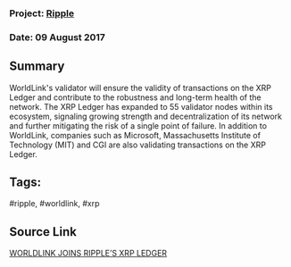 ### Project: [Ripple](../projects/ripple.md)
### Date: 09 August 2017
## Summary
  WorldLink's validator will ensure the validity of transactions on the XRP Ledger and contribute to the robustness and long-term health of the network. The XRP Ledger has expanded to 55 validator nodes within its ecosystem, signaling growing strength and decentralization of its network and further mitigating the risk of a single point of failure. In addition to WorldLink, companies such as Microsoft, Massachusetts Institute of Technology (MIT) and CGI are also validating transactions on the XRP Ledger.

## Tags: 
#ripple, #worldlink, #xrp
## Source Link
[WORLDLINK JOINS RIPPLE’S XRP LEDGER](http://worldlink-us.com/ripple.html)
